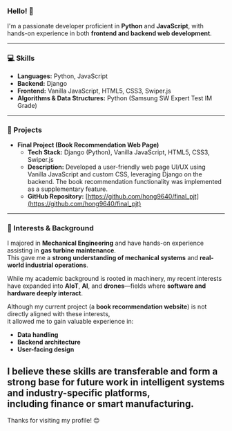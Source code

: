 ### Hello! 👋

I'm a passionate developer proficient in **Python** and **JavaScript**, with hands-on experience in both **frontend and backend web development**.

---

### 💻 Skills

* **Languages:** Python, JavaScript
* **Backend:** Django
* **Frontend:** Vanilla JavaScript, HTML5, CSS3, Swiper.js
* **Algorithms & Data Structures:** Python (Samsung SW Expert Test IM Grade)

---

### 🚀 Projects

* **Final Project (Book Recommendation Web Page)**
    * **Tech Stack:** Django (Python), Vanilla JavaScript, HTML5, CSS3, Swiper.js
    * **Description:** Developed a user-friendly web page UI/UX using Vanilla JavaScript and custom CSS, leveraging Django on the backend. The book recommendation functionality was implemented as a supplementary feature.
    * **GitHub Repository:** [https://github.com/hong9640/final_pjt](https://github.com/hong9640/final_pjt)

---

### 🌱 Interests & Background

I majored in **Mechanical Engineering** and have hands-on experience assisting in **gas turbine maintenance**.  
This gave me a **strong understanding of mechanical systems** and **real-world industrial operations**.  

While my academic background is rooted in machinery, my recent interests have expanded into **AIoT**, **AI**, and **drones**—fields where **software and hardware deeply interact**.  

Although my current project (a **book recommendation website**) is not directly aligned with these interests,  
it allowed me to gain valuable experience in:  
- **Data handling**  
- **Backend architecture**  
- **User-facing design**

I believe these skills are **transferable** and form a strong base for future work in **intelligent systems** and **industry-specific platforms**,  
including **finance** or **smart manufacturing**.
---

Thanks for visiting my profile! 😊
